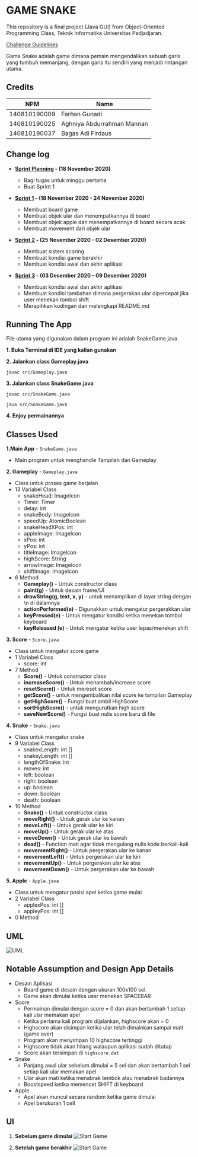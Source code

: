 # GAME SNAKE

This repository is a final project (Java GUI) from Object-Oriented Programming Class, Teknik Informatika Universitas Padjadjaran.

[Challenge Guidelines](challenge-guideline.md)

Game Snake adalah game dimana pemain mengendalikan sebuah garis yang tumbuh memanjang, dengan garis itu sendiri yang menjadi rintangan utama.

## Credits

| NPM          | Name                       |
| ------------ | -------------------------- |
| 140810190009 | Farhan Gunadi              |
| 140810190025 | Aghniya Abdurrahman Mannan |
| 140810190037 | Bagas Adi Firdaus          |

## Change log

- **[Sprint Planning](changelog/sprint-planning.md) - (18 November 2020)**

  - Bagi tugas untuk minggu pertama
  - Buat Sprint 1

- **[Sprint 1](changelog/sprint-1.md) - (18 November 2020 - 24 November 2020)**

  - Membuat board game
  - Membuat objek ular dan menempatkannya di board
  - Membuat objek apple dan menempatkannya di board secara acak
  - Membuat movement dari objek ular

- **[Sprint 2](changelog/sprint-2.md) - (25 November 2020 - 02 Desember 2020)**

  - Membuat sistem scoring
  - Membuat kondisi game berakhir
  - Membuat kondisi awal dan akhir aplikasi

- **[Sprint 3](changelog/sprint-3.md) - (03 Desember 2020 - 09 Desember 2020)**

  - Membuat kondisi awal dan akhir aplikasi
  - Membuat kondisi tambahan dimana pergerakan ular dipercepat jika user menekan tombol shift
  - Merapihkan kodingan dan melengkapi README.md

## Running The App

File utama yang digunakan dalam program ini adalah SnakeGame.java.

**1. Buka Terminal di IDE yang kalian gunakan**

**2. Jalankan class Gameplay.java**

```
javac src/Gameplay.java
```

**3. Jalankan class SnakeGame.java**

```
javac src/SnakeGame.java
```

```
java src/SnakeGame.java
```

**4. Enjoy permainannya**

## Classes Used

**1.Main App** - `SnakeGame.java`

- Main program untuk menghandle Tampilan dan Gameplay

**2. Gameplay** - `Gameplay.java`

- Class untuk proses game berjalan
- 13 Variabel Class
  - snakeHead: ImageIcon
  - Timer: Timer
  - delay: int
  - snakeBody: ImageIcon
  - speedUp: AtomicBoolean
  - snakeHeadXPos: int
  - appleImage: ImageIcon
  - xPos: int
  - yPos: int
  - titleImage: ImageIcon
  - highScore: String
  - arrowImage: ImageIcon
  - shiftImage: ImageIcon
- 6 Method
  - **Gameplay()** - Untuk constructor class
  - **paint(g)** - Untuk desain frame/UI
  - **drawString(g, text, x, y)** - untuk menampilkan di layar string dengan \n di dalamnya
  - **actionPerformed(e)** - Digunakkan untuk mengatur pergerakkan ular
  - **keyPressed(e)** - Untuk mengatur kondisi ketika menekan tombol keyboard
  - **keyReleased (e)** - Untuk mengatur ketika user lepas/menekan shift

**3. Score** - `Score.java`

- Class untuk mengatur score game
- 1 Variabel Class
  - score: int
- 7 Method
  - **Score()** - Untuk constructor class
  - **increaseScore()** - Untuk menambah/increase score
  - **resetScore()** - Untuk mereset score
  - **getScore()** - untuk mengembalikan nilai score ke tampilan Gameplay
  - **getHighScore()** - Fungsi buat ambil HighScore
  - **sortHighScore()** - untuk mengurutkan high score
  - **saveNewScore()** - Fungsi buat nulis score baru di file

**4. Snake** - `Snake.java`

- Class untuk mengatur snake
- 9 Variabel Class
  - snakexLength: int []
  - snakeyLength: int []
  - lengthOfSnake: int
  - moves: int
  - left: boolean
  - right: boolean
  - up: boolean
  - down: boolean
  - death: boolean
- 10 Method
  - **Snake()** - Untuk constructor class
  - **moveRight()** - Untuk gerak ular ke kanan
  - **moveLeft()** - Untuk gerak ular ke kiri
  - **moveUp()** - Untuk gerak ular ke atas
  - **moveDown()** - Untuk gerak ular ke bawah
  - **dead()** - Function mati agar tidak mengulang nulis kode berkali-kali
  - **movementRight()** - Untuk pergerakan ular ke kanan
  - **movementLeft()** - Untuk pergerakan ular ke kiri
  - **movementUp()** - Untuk pergerakan ular ke atas
  - **movementDown()** - Untuk pergerakan ular ke bawah

**5. Apple** - `Apple.java`

- Class untuk mengatur posisi apel ketika game mulai
- 2 Variabel Class
  - applexPos: int []
  - appleyPos: int []
- 0 Method

## UML

![UML](/images/UML_Project_Snake.png)

## Notable Assumption and Design App Details

- Desain Aplikasi
  - Board game di desain dengan ukuran 100x100 sel.
  - Game akan dimulai ketika user menekan SPACEBAR
- Score
  - Permainan dimulai dengan score = 0 dan akan bertambah 1 setiap kali ular memakan apel
  - Ketika pertama kali program dijalankan, highscore akan = 0
  - Highscore akan disimpan ketika ular telah dimainkan sampai mati (game over)
  - Program akan menyimpan 10 highscore tertinggi
  - Highscore tidak akan hilang walaupun aplikasi sudah ditutup
  - Score akan tersimpan di `highscore.dat`
- Snake
  - Panjang awal ular sebelum dimulai = 5 sel dan akan bertambah 1 sel setiap kali ular memakan apel
  - Ular akan mati ketika menabrak tembok atau menabrak badannya
  - Boostspeed ketika memencet SHIFT di keyboard
- Apple
  - Apel akan muncul secara random ketika game dimulai
  - Apel berukuran 1 cell

## UI

1. **Sebelum game dimulai**
   ![Start Game](/images/UI.png)

1. **Setelah game berakhir**
   ![Start Game](/images/UI2.png)
